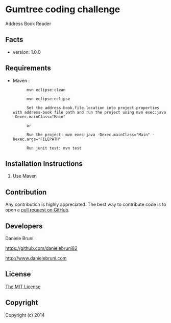 Gumtree coding challenge
========
Address Book Reader

Facts
-----
- version: 1.0.0

Requirements
------------
- Maven :
			
			mvn eclipse:clean
			
			mvn eclipse:eclipse
			
			Set the address.book.file.location into project.properties with address-book file path and run the project using mvn exec:java -Dexec.mainClass="Main"
			
			or
			
			Run the project: mvn exec:java -Dexec.mainClass="Main" -Dexec.args="FILEPATH"

			Run junit test: mvn test


			

Installation Instructions
-------------------------
1. Use Maven


Contribution
------------
Any contribution is highly appreciated. The best way to contribute code is to open a [pull request on GitHub](https://help.github.com/articles/using-pull-requests).

Developers
----------
Daniele Bruni

https://github.com/danielebruni82

http://www.danielebruni.com

License
-------
[The MIT License](http://opensource.org/licenses/MIT)

Copyright
---------
Copyright (c) 2014 

